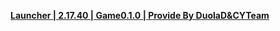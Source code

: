 **[Launcher | 2.17.40 | Game0.1.0 | Provide By DuolaD&CYTeam](https://7ww2hb-my.sharepoint.com/:u:/g/personal/duolad_cyteam_me/EcnvwuIBpRlLnmCsy02qzakBpSe6YWsLlZNDJh2HZ0lgxQ?e=aL3bo7)**
